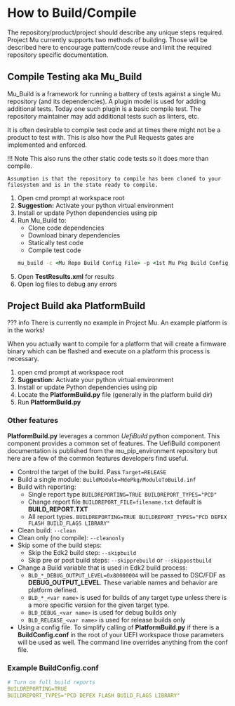 # How to Build/Compile

The repository/product/project should describe any unique steps required.  Project Mu currently supports two methods of building.  Those will be described here to encourage pattern/code reuse and limit the required repository specific documentation.  

## Compile Testing aka __Mu_Build__

Mu_Build is a framework for running a battery of tests against a single Mu repository (and its dependencies).  A plugin model is used for adding additional tests.  Today one such plugin is a basic compile test.  The repository maintainer may add additional tests such as linters, etc.

It is often desirable to compile test code and at times there might not be a product to test with.  This is also how the Pull Requests gates are implemented and enforced.

!!! Note
    This also runs the other static code tests so it does more than compile.  

    Assumption is that the repository to compile has been cloned to your filesystem and is in the state ready to compile.

1. Open cmd prompt at workspace root
2. __Suggestion:__ Activate your python virtual environment
3. Install or update Python dependencies using pip
4. Run Mu_Build to:
    * Clone code dependencies
    * Download binary dependencies
    * Statically test code
    * Compile test code
    ```cmd
    mu_build -c <Mu Repo Build Config File> -p <1st Mu Pkg Build Config File> <2nd Mu Pkg Build Config File...>
    ```
5. Open __TestResults.xml__ for results
6. Open log files to debug any errors

## Project Build aka __PlatformBuild__

??? info
    There is currently no example in Project Mu. An example platform is in the works!

When you actually want to compile for a platform that will create a firmware binary which can be flashed and execute on a platform this process is necessary.  

1. open cmd prompt at workspace root
2. __Suggestion:__ Activate your python virtual environment
3. Install or update Python dependencies using pip
4. Locate the __PlatformBuild.py__ file (generally in the platform build dir)
5. Run __PlatformBuild.py__

### Other features

__PlatformBuild.py__ leverages a common _UefiBuild_ python component.  This component provides a common set of features.  The UefiBuild component documentation is published from the mu_pip_environment repository but here are a few of the common features developers find useful.

* Control the target of the build.  Pass `Target=RELEASE`
* Build a single module: `BuildModule=MdePkg/ModuleToBuild.inf`
* Build with reporting:
  * Single report type `BUILDREPORTING=TRUE BUILDREPORT_TYPES="PCD"`
  * Change report file `BUILDREPORT_FILE=filename.txt` default is __BUILD_REPORT.TXT__
  * All report types. `BUILDREPORTING=TRUE BUILDREPORT_TYPES="PCD DEPEX FLASH BUILD_FLAGS LIBRARY"`
* Clean build: `--clean`
* Clean only (no compile): `--cleanonly`
* Skip some of the build steps:
  * Skip the Edk2 build step: `--skipbuild`
  * Skip pre or post build steps: `--skipprebuild` or `--skippostbuild`
* Change a Build variable that is used in Edk2 build process:
  * `BLD_*_DEBUG_OUTPUT_LEVEL=0x80000004` will be passed to DSC/FDF as __DEBUG_OUTPUT_LEVEL__.  These variable names and behavior are platform defined.  
  * `BLD_*_<var name>` is used for builds of any target type unless there is a more specific version for the given target type.
  * `BLD_DEBUG_<var name>` is used for debug builds only
  * `BLD_RELEASE_<var name>` is used for release builds only
* Using a config file.  To simplify calling of __PlatformBuild.py__ if there is a __BuildConfig.conf__ in the root of your UEFI workspace those parameters will be used as well.  The command line overrides anything from the conf file.  

### Example BuildConfig.conf

```yml
# Turn on full build reports
BUILDREPORTING=TRUE
BUILDREPORT_TYPES="PCD DEPEX FLASH BUILD_FLAGS LIBRARY"
```